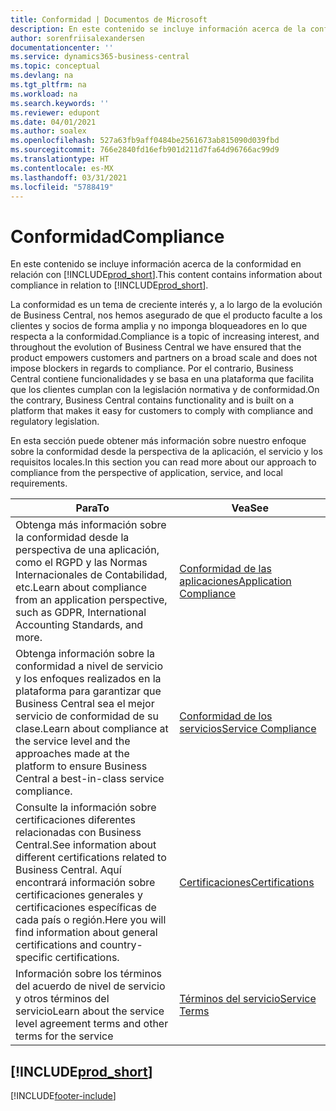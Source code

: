 ```yaml
---
title: Conformidad | Documentos de Microsoft
description: En este contenido se incluye información acerca de la conformidad en relación con Business Central.
author: sorenfriisalexandersen
documentationcenter: ''
ms.service: dynamics365-business-central
ms.topic: conceptual
ms.devlang: na
ms.tgt_pltfrm: na
ms.workload: na
ms.search.keywords: ''
ms.reviewer: edupont
ms.date: 04/01/2021
ms.author: soalex
ms.openlocfilehash: 527a63fb9aff0484be2561673ab815090d039fbd
ms.sourcegitcommit: 766e2840fd16efb901d211d7fa64d96766ac99d9
ms.translationtype: HT
ms.contentlocale: es-MX
ms.lasthandoff: 03/31/2021
ms.locfileid: "5788419"
---
```

# <a name="compliance"></a><span data-ttu-id="37b48-103">Conformidad</span><span class="sxs-lookup"><span data-stu-id="37b48-103">Compliance</span></span>

<span data-ttu-id="37b48-104">En este contenido se incluye información acerca de la conformidad en relación con [!INCLUDE[prod_short](../includes/prod_short.md)].</span><span class="sxs-lookup"><span data-stu-id="37b48-104">This content contains information about compliance in relation to [!INCLUDE[prod_short](../includes/prod_short.md)].</span></span>  

<span data-ttu-id="37b48-105">La conformidad es un tema de creciente interés y, a lo largo de la evolución de Business Central, nos hemos asegurado de que el producto faculte a los clientes y socios de forma amplia y no imponga bloqueadores en lo que respecta a la conformidad.</span><span class="sxs-lookup"><span data-stu-id="37b48-105">Compliance is a topic of increasing interest, and throughout the evolution of Business Central we have ensured that the product empowers customers and partners on a broad scale and does not impose blockers in regards to compliance.</span></span> <span data-ttu-id="37b48-106">Por el contrario, Business Central contiene funcionalidades y se basa en una plataforma que facilita que los clientes cumplan con la legislación normativa y de conformidad.</span><span class="sxs-lookup"><span data-stu-id="37b48-106">On the contrary, Business Central contains functionality and is built on a platform that makes it easy for customers to comply with compliance and regulatory legislation.</span></span>

<span data-ttu-id="37b48-107">En esta sección puede obtener más información sobre nuestro enfoque sobre la conformidad desde la perspectiva de la aplicación, el servicio y los requisitos locales.</span><span class="sxs-lookup"><span data-stu-id="37b48-107">In this section you can read more about our approach to compliance from the perspective of application, service, and local  requirements.</span></span>

|<span data-ttu-id="37b48-108">**Para**</span><span class="sxs-lookup"><span data-stu-id="37b48-108">**To**</span></span>|<span data-ttu-id="37b48-109">**Vea**</span><span class="sxs-lookup"><span data-stu-id="37b48-109">**See**</span></span>|  
|------------|-------------|  
|<span data-ttu-id="37b48-110">Obtenga más información sobre la conformidad desde la perspectiva de una aplicación, como el RGPD y las Normas Internacionales de Contabilidad, etc.</span><span class="sxs-lookup"><span data-stu-id="37b48-110">Learn about compliance from an application perspective, such as GDPR, International Accounting Standards, and more.</span></span>|[<span data-ttu-id="37b48-111">Conformidad de las aplicaciones</span><span class="sxs-lookup"><span data-stu-id="37b48-111">Application Compliance</span></span>](compliance-application-compliance.md)|  
|<span data-ttu-id="37b48-112">Obtenga información sobre la conformidad a nivel de servicio y los enfoques realizados en la plataforma para garantizar que Business Central sea el mejor servicio de conformidad de su clase.</span><span class="sxs-lookup"><span data-stu-id="37b48-112">Learn about compliance at the service level and the approaches made at the platform to ensure Business Central a best-in-class service compliance.</span></span>|[<span data-ttu-id="37b48-113">Conformidad de los servicios</span><span class="sxs-lookup"><span data-stu-id="37b48-113">Service Compliance</span></span>](compliance-service-compliance.md)|  
|<span data-ttu-id="37b48-114">Consulte la información sobre certificaciones diferentes relacionadas con Business Central.</span><span class="sxs-lookup"><span data-stu-id="37b48-114">See information about different certifications related to Business Central.</span></span> <span data-ttu-id="37b48-115">Aquí encontrará información sobre certificaciones generales y certificaciones específicas de cada país o región.</span><span class="sxs-lookup"><span data-stu-id="37b48-115">Here you will find information about general certifications and country-specific certifications.</span></span>|[<span data-ttu-id="37b48-116">Certificaciones</span><span class="sxs-lookup"><span data-stu-id="37b48-116">Certifications</span></span>](compliance-certifications.md)|  
|<span data-ttu-id="37b48-117">Información sobre los términos del acuerdo de nivel de servicio y otros términos del servicio</span><span class="sxs-lookup"><span data-stu-id="37b48-117">Learn about the service level agreement terms and other terms for the service</span></span>|[<span data-ttu-id="37b48-118">Términos del servicio</span><span class="sxs-lookup"><span data-stu-id="37b48-118">Service Terms</span></span>](compliance-service-compliance.md#service-terms)|  

## [!INCLUDE[prod_short](../includes/free_trial_md.md)]  


[!INCLUDE[footer-include](../includes/footer-banner.md)]